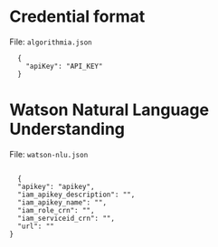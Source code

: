 # Credential format

File: `algorithmia.json`
```
  {
    "apiKey": "API_KEY"
  }

```

# Watson Natural Language Understanding

File: `watson-nlu.json`

```

  {
  "apikey": "apikey",
  "iam_apikey_description": "",
  "iam_apikey_name": "",
  "iam_role_crn": "",
  "iam_serviceid_crn": "",
  "url": ""
}

```
